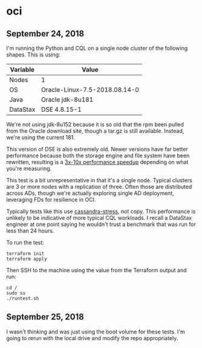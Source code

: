 # oci

## September 24, 2018
I'm running the Python and CQL on a single node cluster of the following shapes.  This is using:

| Variable      | Value                         |
|---------------|-------------------------------|
| Nodes         | 1                             |
| OS            | Oracle-Linux-7.5-2018.08.14-0 |
| Java          | Oracle jdk-8u181              |
| DataStax      | DSE 4.8.15-1                  |

We're not using jdk-8u152 because it is so old that the rpm been pulled from the Oracle download site, though a tar.gz is still available.  Instead, we're using the current 181.

This version of DSE is also extremely old.  Newer versions have far better performance because both the storage engine and file system have been rewritten, resulting is a [3x-10x performance speedup](https://www.datastax.com/2018/06/zdata-benchmark-study-shows-datastax-enterprise-6-outperforms-open-source-apache-cassandra) depending on what you're measuring.

This test is a bit unrepresentative in that it's a single node.  Typical clusters are 3 or more nodes with a replication of three.  Often those are distributed across ADs, though we're actually exploring single AD deployment, leveraging FDs for resilience in OCI.

Typically tests like this use [cassandra-stress](https://docs.datastax.com/en/cassandra/2.1/cassandra/tools/toolsCStress_t.html), not copy.  This performance is unlikely to be indicative of more typical CQL workloads.  I recall a DataStax engineer at one point saying he wouldn't trust a benchmark that was run for less than 24 hours.

To run the test:

    terraform init
    terraform apply

Then SSH to the machine using the value from the Terraform output and run:

    cd /
    sudo su
    ./runtest.sh

## September 25, 2018
I wasn't thinking and was just using the boot volume for these tests.  I'm going to rerun with the local drive and modify the repo appropriately.
